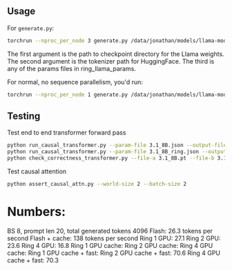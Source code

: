 ## Usage

For `generate.py`:
```bash
torchrun --nproc_per_node 3 generate.py /data/jonathan/models/llama-models/Llama-3.1-8B-Instruct/ meta-llama/Llama-3.1-8B-Instruct 3.1_8B_ring.json
```

The first argument is the path to checkpoint directory for the Llama weights. The second argument is the tokenizer path for HuggingFace. The third is any of the params files in ring_llama_params. 

For normal, no sequence parallelism, you'd run:
```bash
torchrun --nproc_per_node 1 generate.py /data/jonathan/models/llama-models/Llama-3.1-8B-Instruct/ meta-llama/Llama-3.1-8B-Instruct 3.1_8B.json
```

## Testing

Test end to end transformer forward pass
```bash
python run_causal_transformer.py --param-file 3.1_8B.json --output-file 3.1_8B.pt
python run_causal_transformer.py --param-file 3.1_8B_ring.json --output-file 3.1_8B_ring.pt --world-size 2
python check_correctness_transformer.py --file-a 3.1_8B.pt --file-b 3.1_8B_ring.pt
```

Test causal attention
```bash
python assert_causal_attn.py --world-size 2 --batch-size 2
```

# Numbers:

BS 8, prompt len 20, total generated tokens 4096
Flash: 26.3 tokens per second
Flash + cache: 138 tokens per second
Ring 1 GPU: 27.1
Ring 2 GPU: 23.6
Ring 4 GPU: 16.8
Ring 1 GPU cache:
Ring 2 GPU cache:
Ring 4 GPU cache:
Ring 1 GPU cache + fast:
Ring 2 GPU cache + fast: 70.6
Ring 4 GPU cache + fast: 70.3
